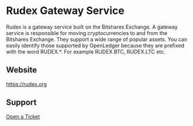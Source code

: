 # Rudex Gateway Service

Rudex is a gateway service built on the Bitshares Exchange. A gateway service is responsible for moving cryptocurrencies to and from the Bitshares Exchange. They support a wide range of popular assets. You can easily identify those supported by OpenLedger because they are prefixed with the word RUDEX.*. For example RUDEX.BTC, RUDEX.LTC etc.

## Website

<https://rudex.org>

## Support

[Open a Ticket](https://rudex.freshdesk.com)